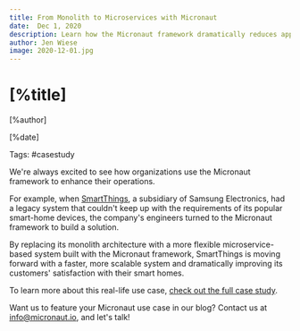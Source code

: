 ```yaml
---
title: From Monolith to Microservices with Micronaut
date:  Dec 1, 2020 
description: Learn how the Micronaut framework dramatically reduces application startup time and minimizes memory footprint for large IoT applications.
author: Jen Wiese
image: 2020-12-01.jpg
---
```


# [%title]

[%author]

[%date] 

Tags: #casestudy

We're always excited to see how organizations use the Micronaut framework to enhance their operations.

For example, when [SmartThings](https://www.smartthings.com/), a subsidiary of Samsung Electronics, had a legacy system that couldn't keep up with the requirements of its popular smart-home devices, the company's engineers turned to the Micronaut framework to build a solution.

By replacing its monolith architecture with a more flexible microservice-based system built with the Micronaut framework, SmartThings is moving forward with a faster, more scalable system and dramatically improving its customers' satisfaction with their smart homes.

To learn more about this real-life use case, [check out the full case study](https://objectcomputing.com/case-studies/case-study-from-monolith-to-microservices-with-micronaut).

Want us to feature your Micronaut use case in our blog? Contact us at <info@micronaut.io>, and let's talk!

